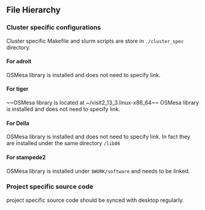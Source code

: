 ## File Hierarchy
### Cluster specific configurations 
Cluster specific Makefile and slurm scripts are store in `./cluster_spec` directory.
#### For adroit
OSMesa library is installed and does not need to specify link.
#### For tiger
~~OSMesa library is located at ~/visit2_13_3.linux-x86_64~~
OSMesa library is installed and does not need to specify link.
#### For Della
OSMesa library is installed and does not need to specify link. In fact they are installed under the same directory `/lib86`
#### For stampede2
OSMesa library is installed under `$WORK/software` and needs to be linked.

### Project specific source code
project specific source code should be synced with desktop regularly.